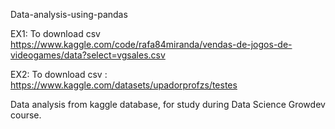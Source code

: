 Data-analysis-using-pandas

EX1: 
To download csv https://www.kaggle.com/code/rafa84miranda/vendas-de-jogos-de-videogames/data?select=vgsales.csv

EX2:
To download csv : https://www.kaggle.com/datasets/upadorprofzs/testes

Data analysis from kaggle database, for study during Data Science Growdev course.


